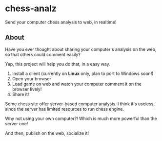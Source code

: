 chess-analz
===========

Send your computer chess analysis to web, in realtime!

About
-----

Have you ever thought about sharing your computer's analysis on the web, so that others could comment easily?

Yep, this project will help you do that, in a easy way.

1. Install a client (currently on **Linux** only, plan to port to Windows soon!)
2. Open your browser
3. Load game on web and watch your computer comment it on the browser lively!
4. Share it!

Some chess site offer server-based computer analysis. I think it's useless, since the server has limited 
resources to run chess engine.

Why not using your own computer?! Which is much more powerful than the server one!

And then, publish on the web, socialize it!
